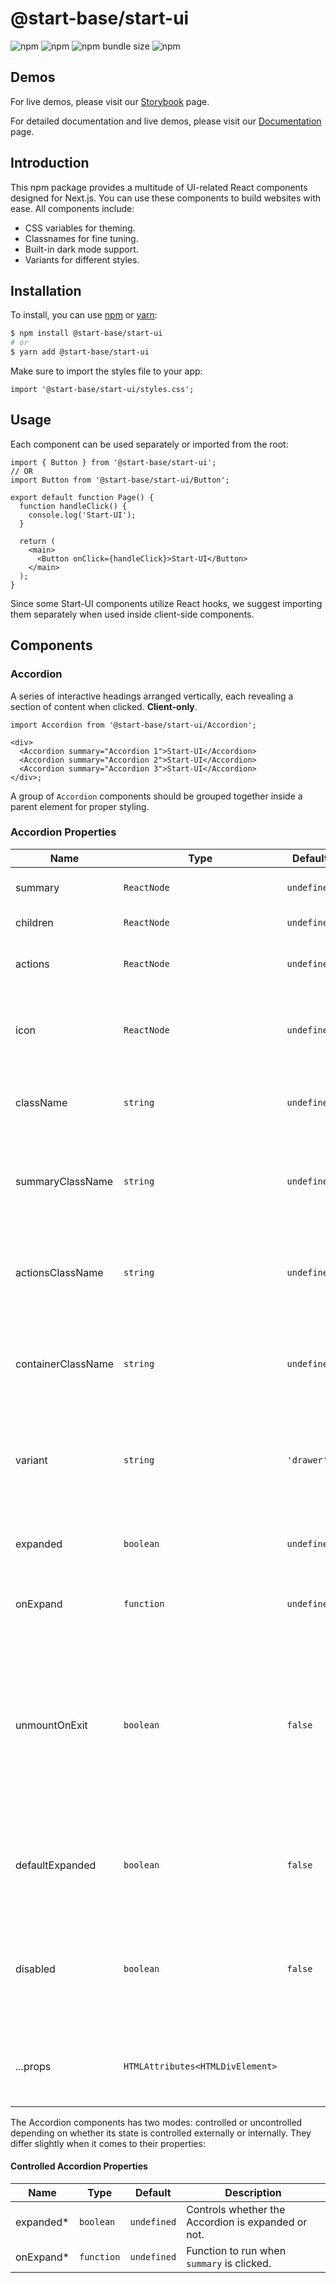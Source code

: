 # @start-base/start-ui

![npm](https://img.shields.io/badge/license-MIT-green.svg)
![npm](https://img.shields.io/npm/v/%40start-base%2Fstart-ui)
![npm bundle size](https://img.shields.io/bundlephobia/minzip/%40start-base%2Fstart-ui)
![npm](https://img.shields.io/npm/dt/%40start-base/start-ui)

## Demos

For live demos, please visit our [Storybook](https://start-ui-storybook.vercel.app/) page.

For detailed documentation and live demos, please visit our [Documentation](https://start-ui.startbase.dev/) page.

## Introduction

This npm package provides a multitude of UI-related React components designed for Next.js. You can use these components to build websites with ease. All components include:

- CSS variables for theming.
- Classnames for fine tuning.
- Built-in dark mode support.
- Variants for different styles.

## Installation

To install, you can use [npm](https://npmjs.org) or [yarn](https://yarnpkg.com):

```bash title='Terminal'
$ npm install @start-base/start-ui
# or
$ yarn add @start-base/start-ui
```

Make sure to import the styles file to your app:

```tsx
import '@start-base/start-ui/styles.css';
```

## Usage

Each component can be used separately or imported from the root:

```tsx title='Page.tsx'
import { Button } from '@start-base/start-ui';
// OR
import Button from '@start-base/start-ui/Button';

export default function Page() {
  function handleClick() {
    console.log('Start-UI');
  }

  return (
    <main>
      <Button onClick={handleClick}>Start-UI</Button>
    </main>
  );
}
```

Since some Start-UI components utilize React hooks, we suggest importing them separately when used inside client-side components.

## Components

### Accordion

A series of interactive headings arranged vertically, each revealing a section of content when clicked. **Client-only**.

```tsx
import Accordion from '@start-base/start-ui/Accordion';

<div>
  <Accordion summary="Accordion 1">Start-UI</Accordion>
  <Accordion summary="Accordion 2">Start-UI</Accordion>
  <Accordion summary="Accordion 3">Start-UI</Accordion>
</div>;
```

A group of `Accordion` components should be grouped together inside a parent element for proper styling.

### Accordion Properties

| Name               | Type                             | Default     | Description                                                                                                                                                     |
| ------------------ | -------------------------------- | ----------- | --------------------------------------------------------------------------------------------------------------------------------------------------------------- |
| summary            | `ReactNode`                      | `undefined` | A summary of the content.                                                                                                                                       |
| children           | `ReactNode`                      | `undefined` | The main content.                                                                                                                                               |
| actions            | `ReactNode`                      | `undefined` | Action elements placed below the content.                                                                                                                       |
| icon               | `ReactNode`                      | `undefined` | Custom icon element that will be placed at the end of `summary`.                                                                                                |
| className          | `string`                         | `undefined` | Additional class to be passed to the root of the Accordion.                                                                                                     |
| summaryClassName   | `string`                         | `undefined` | Additional class to be passed to the summary element of the Accordion.                                                                                          |
| actionsClassName   | `string`                         | `undefined` | Additional class to be passed to the actions element of the Accordion.                                                                                          |
| containerClassName | `string`                         | `undefined` | Additional class to be passed to the container element of the Accordion.                                                                                        |
| variant            | `string`                         | `'drawer'`  | Styling variant for the Accordion. Possible options are `'drawer' \| 'individual'`.                                                                             |
| expanded           | `boolean`                        | `undefined` | Controls whether the Accordion is expanded or not.                                                                                                              |
| onExpand           | `function`                       | `undefined` | Function to run when `summary` is clicked.                                                                                                                      |
| unmountOnExit      | `boolean`                        | `false`     | Controls whether the `children` should unmount when `expanded` is false. This property disables CSS animations but improves performance for very large content. |
| defaultExpanded    | `boolean`                        | `false`     | Controls whether the Accordion is expanded or not when first mounting.                                                                                          |
| disabled           | `boolean`                        | `false`     | Controls whether the Accordion should expand or collapse when `summary` is clicked.                                                                             |
| ...props           | `HTMLAttributes<HTMLDivElement>` |             | Common HTML attributes to be passed to the root element.                                                                                                        |

The Accordion components has two modes: controlled or uncontrolled depending on whether its state is controlled externally or internally. They differ slightly when it comes to their properties:

#### Controlled Accordion Properties

| Name       | Type       | Default     | Description                                        |
| ---------- | ---------- | ----------- | -------------------------------------------------- |
| expanded\* | `boolean`  | `undefined` | Controls whether the Accordion is expanded or not. |
| onExpand\* | `function` | `undefined` | Function to run when `summary` is clicked.         |

